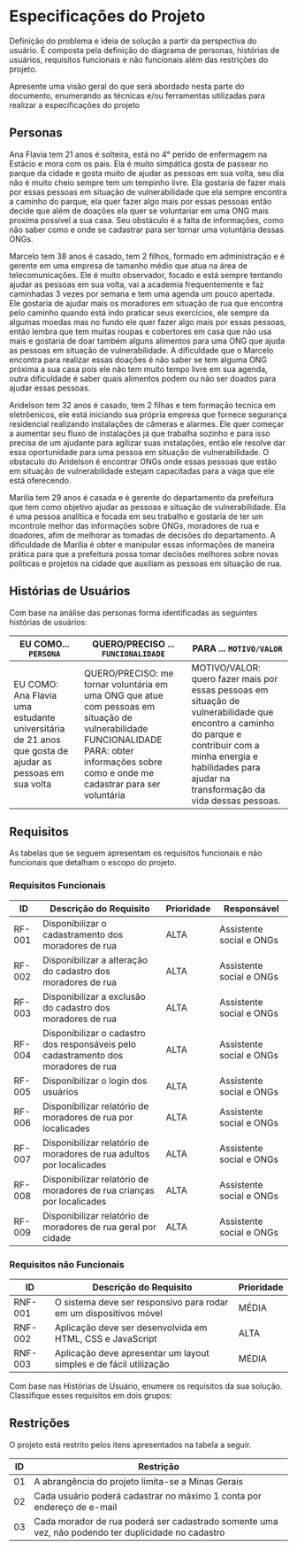# Especificações do Projeto

Definição do problema e ideia de solução a partir da perspectiva do usuário. É composta pela definição do  diagrama de personas, histórias de usuários, requisitos funcionais e não funcionais além das restrições do projeto.

Apresente uma visão geral do que será abordado nesta parte do documento, enumerando as técnicas e/ou ferramentas utilizadas para realizar a especificações do projeto

## Personas

Ana Flavia tem 21 anos é solteira, está no 4° perído de enfermagem na Estácio e mora com os pais.
Ela é muito simpática gosta de passear no parque da cidade e gosta muito de ajudar as pessoas em sua volta, seu dia não é muito cheio sempre tem um tempinho livre.
Ela gostaria de fazer mais por essas pessoas em situação de vulnerabilidade que ela sempre encontra a caminho do parque, ela quer fazer algo mais por essas pessoas então decide que além de doações ela quer se voluntariar em uma ONG mais proxima possível a sua casa.
Seu obstáculo é a falta de informações, como não saber como e onde se cadastrar para ser tornar uma voluntária dessas ONGs.


Marcelo tem 38 anos é casado, tem 2 filhos, formado em administração e é gerente em uma empresa de tamanho médio que atua na área de telecomunicações.
Ele é muito observador, focado e está sempre tentando ajudar as pessoas em sua volta, vai a academia frequentemente e faz caminhadas 3 vezes por semana e tem uma agenda um pouco apertada.
Ele gostaria de ajudar mais os moradores em situação de rua que encontra pelo caminho quando está indo praticar seus exercícios, ele sempre da algumas moedas mas no fundo ele quer fazer algo mais por essas pessoas, então lembra que tem muitas roupas e cobertores em casa que não usa mais e gostaria de doar também alguns alimentos para uma ONG que ajuda as pessoas em situação de vulnerabilidade.
A dificuldade que o Marcelo encontra para realizar essas doações é não saber se tem alguma ONG próxima a sua casa pois ele não tem muito tempo livre em sua agenda, outra dificuldade é saber quais alimentos podem ou não ser doados para ajudar essas pessoas.


Aridelson tem 32 anos é casado, tem 2 filhas e tem formação tecnica em eletrôenicos, ele está iniciando sua própria empresa que fornece segurança residencial realizando instalações de câmeras e alarmes.
Ele quer começar a aumentar seu fluxo de instalações já que trabalha sozinho e para isso precisa de um ajudante para agilizar suas instalações, então ele resolve dar essa oportunidade para uma pessoa em situação de vulnerabilidade.
O obstaculo do Aridelson é encontrar ONGs onde essas pessoas que estão em situação de vulnerabilidade estejam capacitadas para a vaga que ele está oferecendo.


Marilia tem 29 anos é casada e é gerente do departamento da prefeitura que tem como objetivo ajudar as pessoas e situação de vulnerabilidade.
Ela é uma pessoa analítica e focada em seu trabalho e gostaria de ter um mcontrole melhor das informações sobre ONGs, moradores de rua e doadores, afim de melhorar as tomadas de decisões do departamento.
A dificuldade de Marilia é obter e manipular essas informações de maneira prática para que a prefeitura possa tomar decisões melhores sobre novas políticas e projetos na cidade que auxiliam as pessoas em situação de rua.

## Histórias de Usuários

Com base na análise das personas forma identificadas as seguintes histórias de usuários:

|EU COMO... `PERSONA`| QUERO/PRECISO ... `FUNCIONALIDADE`              |PARA ... `MOTIVO/VALOR`                 |
|--------------------|-------------------------------------------------|----------------------------------------|
|EU COMO: Ana Flavia uma estudante universitária de 21 anos que gosta de ajudar as pessoas em sua volta|QUERO/PRECISO: me tornar voluntária em uma ONG que atue com pessoas em situação de vulnerabilidade FUNCIONALIDADE PARA: obter informações sobre como e onde me cadastrar para ser voluntária|MOTIVO/VALOR: quero fazer mais por essas pessoas em situação de vulnerabilidade que encontro a caminho do parque e contribuir com a minha energia e habilidades para ajudar na transformação da vida dessas pessoas.|


## Requisitos

As tabelas que se seguem apresentam os requisitos funcionais e não funcionais que detalham o escopo do projeto.

### Requisitos Funcionais

|ID    | Descrição do Requisito  | Prioridade | Responsável |
|------|-----------------------------------------|----| ----|
|RF-001| Disponibilizar o cadastramento dos moradores de rua | ALTA | Assistente social e ONGs |
|RF-002| Disponibilizar a alteração do cadastro dos moradores de rua | ALTA | Assistente social e ONGs |
|RF-003| Disponibilizar a exclusão do cadastro dos moradores de rua | ALTA | Assistente social e ONGs |
|RF-004| Disponibilizar o cadastro dos responsáveis pelo cadastramento dos moradores de rua | ALTA | Assistente social e ONGs |
|RF-005| Disponibilizar o login dos usuários | ALTA | Assistente social e ONGs  |
|RF-006| Disponibilizar relatório de moradores de rua por localicades  | ALTA | Assistente social e ONGs |
|RF-007| Disponibilizar relatório de moradores de rua adultos por localicades  | ALTA | Assistente social e ONGs |
|RF-008| Disponibilizar relatório de moradores de rua crianças por localicades  | ALTA | Assistente social e ONGs |
|RF-009| Disponibilizar relatório de moradores de rua geral por cidade  | ALTA | Assistente social e ONGs |

### Requisitos não Funcionais

|ID     | Descrição do Requisito  |Prioridade |
|-------|-------------------------|----|
|RNF-001| O sistema deve ser responsivo para rodar em um dispositivos móvel | MÉDIA | 
|RNF-002| Aplicação deve ser desenvolvida em HTML, CSS e JavaScript |  ALTA | 
|RNF-003| Aplicação deve apresentar um layout simples e de fácil utilização |  MÉDIA | 


Com base nas Histórias de Usuário, enumere os requisitos da sua solução. Classifique esses requisitos em dois grupos:


## Restrições

O projeto está restrito pelos itens apresentados na tabela a seguir.

|ID| Restrição                                             |
|--|-------------------------------------------------------|
|01| A abrangência do projeto limita-se a Minas Gerais |
|02| Cada usuário poderá cadastrar no máximo 1 conta por endereço de e-mail |
|03| Cada morador de rua poderá ser cadastrado somente uma vez, não podendo ter duplicidade no cadastro |


